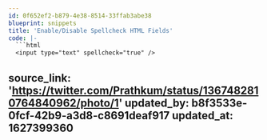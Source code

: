 ```yaml
---
id: 0f652ef2-b879-4e38-8514-33ffab3abe38
blueprint: snippets
title: 'Enable/Disable Spellcheck HTML Fields'
code: |-
  ```html
  <input type="text" spellcheck="true" />
  ```
source_link: 'https://twitter.com/Prathkum/status/1367482810764840962/photo/1'
updated_by: b8f3533e-0fcf-42b9-a3d8-c8691deaf917
updated_at: 1627399360
---
```

